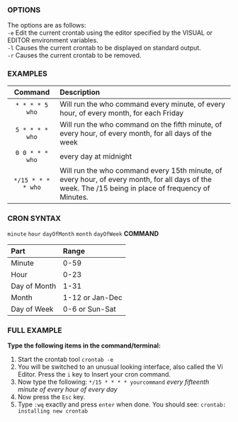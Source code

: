 ### OPTIONS

The options are as follows:  
`-e` Edit the current crontab using the editor specified by the VISUAL or EDITOR environment variables.  
`-l` Causes the current crontab to be displayed on standard output.  
`-r` Causes the current crontab to be removed.

### EXAMPLES

|      Command       | Description                                                                                                                                          |
| :----------------: | :--------------------------------------------------------------------------------------------------------------------------------------------------- |
|  `* * * * 5 who`   | Will run the who command every minute, of every hour, of every month, for each Friday                                                                |
|  `5 * * * * who`   | Will run the who command on the fifth minute, of every hour, of every month, for all days of the week                                                |
|  `0 0 * * * who`   | every day at midnight                                                                                                                                |
| `*/15 * * * * who` | Will run the who command every 15th minute, of every hour, of every month, for all days of the week. The /15 being in place of frequency of Minutes. |

### CRON SYNTAX

`minute` `hour` `dayOfMonth` `month` `dayOfWeek` **COMMAND**

| Part         | Range           |
| :----------- | :-------------- |
| Minute       | 0-59            |
| Hour         | 0-23            |
| Day of Month | 1-31            |
| Month        | 1-12 or Jan-Dec |
| Day of Week  | 0-6 or Sun-Sat  |

### FULL EXAMPLE

**Type the following items in the command/terminal:**

1. Start the crontab tool `crontab -e`
2. You will be switched to an unusual looking interface, also called the Vi Editor. Press the `i` key to Insert your cron command.
3. Now type the following: `*/15 * * * * yourcommand` _every fifteenth minute of every hour of every day_
4. Now press the `Esc` key.
5. Type `:wq` exactly and press `enter` when done. You should see: `crontab: installing new crontab`

